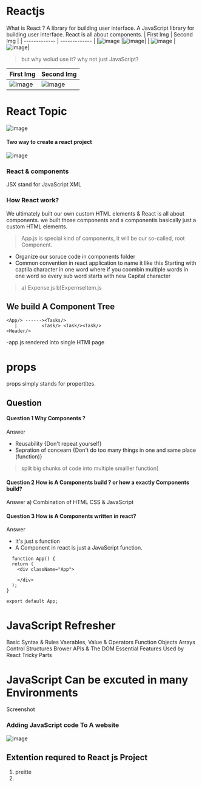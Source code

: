 # Reactjs

What is React ?
A library for building user interface.
A JavaScript library for building user interface.
React is all about components.
| First Img  | Second Img |
| ------------- | ------------- |
|![image](https://github.com/TrickAndTrack/Reactjs/assets/73180409/4f792a18-15a5-45f9-ac0c-cb98cb8aec8a) |![image](https://github.com/TrickAndTrack/Reactjs/assets/73180409/cb7d5e8d-2b46-459d-8951-e894a63d0d63)|
| ![image](https://github.com/TrickAndTrack/Reactjs/assets/73180409/a46dab2c-d2ca-4d58-81a5-95bea33b3918) | ![image](https://github.com/TrickAndTrack/Reactjs/assets/73180409/9718107d-2703-42d6-83df-3e14e3519a91)|

> but why wolud use it?
> why not just JavaScript?

| First Img  | Second Img |
| ------------- | ------------- |
|![image](https://github.com/TrickAndTrack/Reactjs/assets/73180409/59e298d1-7586-4926-8e5b-cfc7142d2e38) |![image](https://github.com/TrickAndTrack/Reactjs/assets/73180409/77c58181-6ea5-4ba5-97ae-3c558790d66e)|

# React Topic
![image](https://github.com/TrickAndTrack/Reactjs/assets/73180409/2e2a9b79-9b39-4c99-9349-a6403aa46d38)

#### Two way to create a react project 
![image](https://github.com/TrickAndTrack/Reactjs/assets/73180409/2673abd2-21f5-4e62-8a7c-3d10c055b095)

### React & components

JSX stand for JavaScript XML

### How React work?
We ultimately built our own custom HTML elements & React is all about components.
we built those components and a componentis basically just a custom HTML elements.

> App.js is special kind of components, it will be our so-called, root Component.

- Organize our soruce code in components folder
- Common convention in react application to name it like this Starting with captila character in one word where if you coombin multiple words in one word so every sub word starts with new Capital character 
> a) Expense.js b)ExpernseItem.js 

## We build A Component Tree
```
<App/> ------><Tasks/>
   |         <Task/> <Task/><Task/>
<Header/>       
```
-app.js rendered into single HTMl page


# props

props simply stands for propertites.


## Question

#### Question 1 Why Components ?

Answer 
- Reusability {Don't repeat yourself}
- Sepration of concearn {Don't do too many things in one and same place (function)} 
> split big chunks of code into multiple smalller function] 


#### Question 2 How is A Components build ? or how a exactly Components build?

Answer a) Combination of HTML CSS & JavaScript

#### Question 3 How is A Components written in react?
Answer
- It's just s function 
- A Component in react is just  a JavaScript function.
```
  function App() {
  return (
    <div className="App">
     
    </div>
  );
}

export default App;
```
# JavaScript Refresher
Basic Syntax & Rules
Vaerables, Value & Operators
Function
Objects
Arrays
Control Structures
Brower APIs & The DOM
Essential Features Used by React 
Tricky Parts



# JavaScript Can be excuted in many Environments
Screenshot
### Adding JavaScript code To A website
![image](https://github.com/TrickAndTrack/Reactjs/assets/73180409/1c3b1a18-b126-4027-a520-9c3509742e48)

## Extention requred to React js Project
1) preitte 
2)
